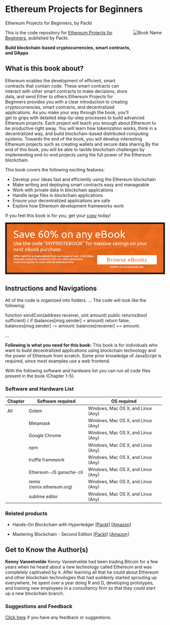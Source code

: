 # Ethereum Projects for Beginners
Ethereum Projects for Beginners, by Packt

<a href="https://www.packtpub.com/big-data-and-business-intelligence/ethereum-projects-beginners?utm_source=github&utm_medium=repository&utm_campaign=9781789537406"><img src="https://d255esdrn735hr.cloudfront.net/sites/default/files/imagecache/ppv4_main_book_cover/B11521.png" alt="Book Name" height="256px" align="right"></a>

This is the code repository for [Ethereum Projects for Beginners](https://www.packtpub.com/big-data-and-business-intelligence/ethereum-projects-beginners?utm_source=github&utm_medium=repository&utm_campaign=9781789537406), published by Packt.

**Build blockchain-based cryptocurrencies, smart contracts, and DApps**

## What is this book about?
Ethereum enables the development of efficient, smart contracts that contain code. These smart contracts can interact with other smart contracts to make decisions, store data, and send Ether to others.Ethereum Projects for Beginners provides you with a clear introduction to creating cryptocurrencies, smart contracts, and decentralized applications. As you make your way through the book, you’ll get to grips with detailed step-by-step processes to build advanced Ethereum projects. Each project will teach you enough about Ethereum to be productive right away. You will learn how tokenization works, think in a decentralized way, and build blockchain-based distributed computing systems. Towards the end of the book, you will develop interesting Ethereum projects such as creating wallets and secure data sharing.By the end of this book, you will be able to tackle blockchain challenges by implementing end-to-end projects using the full power of the Ethereum blockchain.

This book covers the following exciting features:
* Develop your ideas fast and efficiently using the Ethereum blockchain
* Make writing and deploying smart contracts easy and manageable
* Work with private data in blockchain applications
* Handle large files in blockchain applications
* Ensure your decentralized applications are safe
* Explore how Ethereum development frameworks work

If you feel this book is for you, get your [copy](https://www.amazon.com/dp/1789537401) today!

<a href="https://www.packtpub.com/?utm_source=github&utm_medium=banner&utm_campaign=GitHubBanner"><img src="https://raw.githubusercontent.com/PacktPublishing/GitHub/master/GitHub.png" 
alt="https://www.packtpub.com/" border="5" /></a>


## Instructions and Navigations
All of the code is organized into folders.
...
The code will look like the following:

function sendCoin(address receiver, uint amount) public returns(bool
sufficient) {
 if (balances[msg.sender] < amount) return false;
 balances[msg.sender] -= amount;
 balances[receiver] += amount;

...

**Following is what you need for this book:**
This book is for individuals who want to build decentralized applications using blockchain technology and the power of Ethereum from scratch. Some prior knowledge of JavaScript is required, since most examples use a web frontend.

With the following software and hardware list you can run all code files present in the book (Chapter 1-5).

### Software and Hardware List

| Chapter  | Software required                   | OS required                        |
| -------- | ------------------------------------| -----------------------------------|
|   All    | Golem                               | Windows, Mac OS X, and Linux (Any) |
|          | Metamask                            | Windows, Mac OS X, and Linux (Any) |
|          | Google Chrome                       | Windows, Mac OS X, and Linux (Any) |
|          | npm                                 | Windows, Mac OS X, and Linux (Any) |
|          | truffle framework                   | Windows, Mac OS X, and Linux (Any) |
|          | Ethereum-JS ganache-cli             | Windows, Mac OS X, and Linux (Any) |
|          | remix (remix.ethereum.org)          | Windows, Mac OS X, and Linux (Any) |
|          | sublime editor                      | Windows, Mac OS X, and Linux (Any) |



### Related products
* Hands-On Blockchain with Hyperledger [[Packt]](https://www.packtpub.com/big-data-and-business-intelligence/hands-blockchain-hyperledger?utm_source=github&utm_medium=repository&utm_campaign=9781788994521) [[Amazon]](https://www.amazon.com/dp/1788994523)

* Mastering Blockchain - Second Edition [[Packt]](https://www.packtpub.com/big-data-and-business-intelligence/mastering-blockchain-second-edition?utm_source=github&utm_medium=repository&utm_campaign=9781788839044) [[Amazon]](https://www.amazon.com/dp/1788839048)

## Get to Know the Author(s)
**Kenny Vaneetvelde**
Kenny Vaneetvelde had been trading Bitcoin for a few years when he heard about a new technology called Ethereum and was completely captivated by it. After learning all that he could about Ethereum and other blockchain technologies that had suddenly started sprouting up everywhere, he spent over a year doing R and D, developing prototypes, and training new employees in a consultancy firm so that they could start up a new blockchain branch.


### Suggestions and Feedback
[Click here](https://docs.google.com/forms/d/e/1FAIpQLSdy7dATC6QmEL81FIUuymZ0Wy9vH1jHkvpY57OiMeKGqib_Ow/viewform) if you have any feedback or suggestions.
